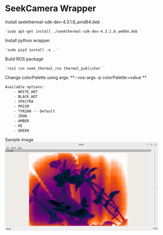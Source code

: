 # SeekCamera Wrapper

Install seekthermal-sdk-dev-4.3.1.6_amd64.deb 

    `sudo apt-get install ./seekthermal-sdk-dev-4.3.1.6_amd64.deb `

Install python wrapper 

    `sudo pip3 install -e . `

Build ROS package

    `ros2 run seek_thermal_ros thermal_publisher `

Change colorPalette using args: **--ros-args -p colorPalette:=value **

    Available options: 
        - WHITE_HOT
        - BLACK_HOT
        - SPECTRA
        - PRISM
        - TYRIAN -- Default
        - IRON
        - AMBER 
        - HI
        - GREEN 

Sample image
    ![Sample RVIZ2](extras/images/sample_rviz2.png?raw=true "Sample RVIZ2")